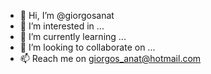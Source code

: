 - 👋 Hi, I’m @giorgosanat
- 👀 I’m interested in ...
- 🌱 I’m currently learning ...
- 💞️ I’m looking to collaborate on ...
- 📫 Reach me on giorgos_anat@hotmail.com

<!---
giorgosanat/giorgosanat is a ✨ special ✨ repository because its `README.md` (this file) appears on your GitHub profile.
You can click the Preview link to take a look at your changes.
--->
